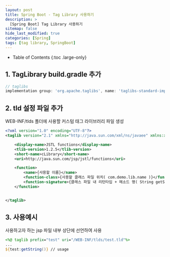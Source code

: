 ```yaml
---
layout: post
title: Spring Boot - Tag Library 사용하기
description: >
  [Spring Boot] Tag Library 사용하기
sitemap: false
hide_last_modified: true
categories: [Spring]
tags: [tag library, SpringBoot]
---
```


- Table of Contents
{:toc .large-only}

## 1. TagLibrary build.gradle 추가

```gradle
// taglibs
implementation group: 'org.apache.taglibs', name: 'taglibs-standard-impl', version: '1.2.5'
```

## 2. tld 설정 파일 추가

WEB-INF/tlds 폴더에 사용할 커스텀 태그 라이브러리 파일 생성

```xml
<?xml version="1.0" encoding="UTF-8"?>
<taglib version="2.1" xmlns="http://java.sun.com/xml/ns/javaee" xmlns:xsi="http://www.w3.org/2001/XMLSchema-instance" xsi:schemaLocation="http://java.sun.com/xml/ns/javaee http://java.sun.com/xml/ns/javaee/web-jsptaglibrary_2_1.xsd">

    <display-name>JSTL functions</display-name>
    <tlib-version>1.2.5</tlib-version>
    <short-name>cLibrary</short-name>
    <uri>http://java.sun.com/jsp/jstl/functions</uri>

    <function>
        <name>{사용할 이름}</name>
        <function-class>{사용할 클래스 파일 위치( com.demo.lib.name )}</function-class>
        <function-signature>{클래스 파일 내 리턴타입 + 메소드 명( String getString() )}</function-signature>
    </function>


</taglib>
```

## 3. 사용예시

사용하고자 하는 jsp 파일 내부 상단에 선언하여 사용

```jsp
<%@ taglib prefix="test" uri="/WEB-INF/tlds/test.tld"%>
...
${test:getString()} // usage
```
